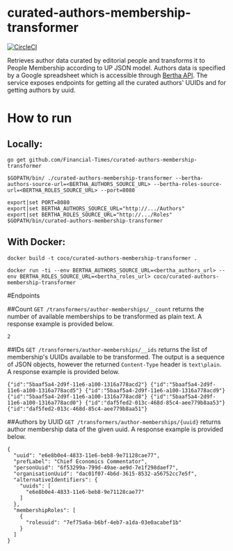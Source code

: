 # curated-authors-membership-transformer

[![CircleCI](https://circleci.com/gh/Financial-Times/curated-authors-membership-transformer.svg?style=svg)](https://circleci.com/gh/Financial-Times/curated-authors-membership-transformer)

Retrieves author data curated by editorial people and transforms it to People Membership according to UP JSON model.
Authors data is specified by a Google spreadsheet which is accessible through [Bertha API](https://github.com/ft-interactive/bertha/wiki/Tutorial).
The service exposes endpoints for getting all the curated authors' UUIDs and for getting authors by uuid.

# How to run

## Locally: 

`go get github.com/Financial-Times/curated-authors-membership-transformer`

`$GOPATH/bin/ ./curated-authors-membership-transformer --bertha-authors-source-url=<BERTHA_AUTHORS_SOURCE_URL> --bertha-roles-source-url=<BERTHA_ROLES_SOURCE_URL> --port=8080`                

```
export|set PORT=8080
export|set BERTHA_AUTHORS_SOURCE_URL="http://.../Authors"
export|set BERTHA_ROLES_SOURCE_URL="http://.../Roles"
$GOPATH/bin/curated-authors-membership-transformer
```

## With Docker:

`docker build -t coco/curated-authors-membership-transformer .`

`docker run -ti --env BERTHA_AUTHORS_SOURCE_URL=<bertha_authors_url> --env BERTHA_ROLES_SOURCE_URL=<bertha_roles_url> coco/curated-authors-membership-transformer`

#Endpoints

##Count
`GET /transformers/author-memberships/__count` returns the number of available memberships to be transformed as plain text.
A response example is provided below.

```
2
```

##IDs
`GET /transformers/author-memberships/__ids` returns the list of membership's UUIDs available to be transformed. 
The output is a sequence of JSON objects, however the returned `Content-Type` header is `text\plain`.
A response example is provided below.

```
{"id":"5baaf5a4-2d9f-11e6-a100-1316a778acd2"} {"id":"5baaf5a4-2d9f-11e6-a100-1316a778acd5"} {"id":"5baaf5a4-2d9f-11e6-a100-1316a778acd9"} {"id":"5baaf5a4-2d9f-11e6-a100-1316a778acd8"} {"id":"5baaf5a4-2d9f-11e6-a100-1316a778acd0"} {"id":"daf5fed2-013c-468d-85c4-aee779b8aa53"} {"id":"daf5fed2-013c-468d-85c4-aee779b8aa51"} 
```

##Authors by UUID
`GET /transformers/author-memberships/{uuid}` returns author membership data of the given uuid. 
A response example is provided below.

```
{
  "uuid": "e6e8b0e4-4833-11e6-beb8-9e71128cae77",
  "prefLabel": "Chief Economics Commentator",
  "personUuid": "6f53299a-799d-49ae-ae9d-7e1f298daef7",
  "organisationUuid": "dac01f07-4b6d-3615-8532-a56752cc7e5f",
  "alternativeIdentifiers": {
    "uuids": [
      "e6e8b0e4-4833-11e6-beb8-9e71128cae77"
    ]
  },
  "membershipRoles": [
    {
      "roleuuid": "7ef75a6a-b6bf-4eb7-a1da-03e0acabef1b"
    }
  ]
}
```